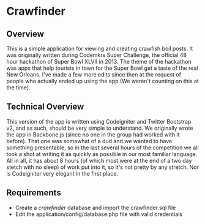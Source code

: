 # Crawfinder

## Overview
This is a simple application for viewing and creating crawfish boil posts.
It was originally written during Codemkrs Super Challenge, the official 48 hour hackathon 
of Super Bowl XLVII in 2013. The theme of the hackathon was apps that help tourists in town 
for the Super Bowl get a taste of the real New Orleans. I've made a few more edits since then 
at the request of people who actually ended up using the app (We weren't counting on this at the time).

## Technical Overview
This version of the app is written using Codeigniter and Twitter Bootstrap v2, and as such, should be very simple to understand. 
We originally wrote the app in Backbone.js (since no one in the group had worked with it before). That 
one was somewhat of a dud and we wanted to have something presentable, so in the last several hours of the 
competition we all took a shot at writing it as quickly as possible in our most familiar language. All in all, it has 
about 8 hours (of which most were at the end of a two day stetch with no sleep) of work put into it, so it's 
not pretty by any stretch. Nor is Codeigniter very elegant in the first place.

## Requirements
*   Create a *crawfinder* database and import the crawfinder.sql file
*   Edit the application/config/database.php file with valid credentials
